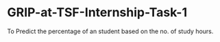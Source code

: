 # GRIP-at-TSF-Internship-Task-1
To Predict the percentage of an student based on the no. of study hours.
